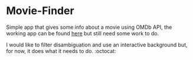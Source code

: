 # Movie-Finder
Simple app that gives some info about a movie using OMDb API, the working app can be found [here](https://davidedm99.github.io/Movie-Finder/) but still need some work to do.<br>

I would like to filter disambiguation and use an interactive background but, for now, it does what it needs to do. :octocat:
